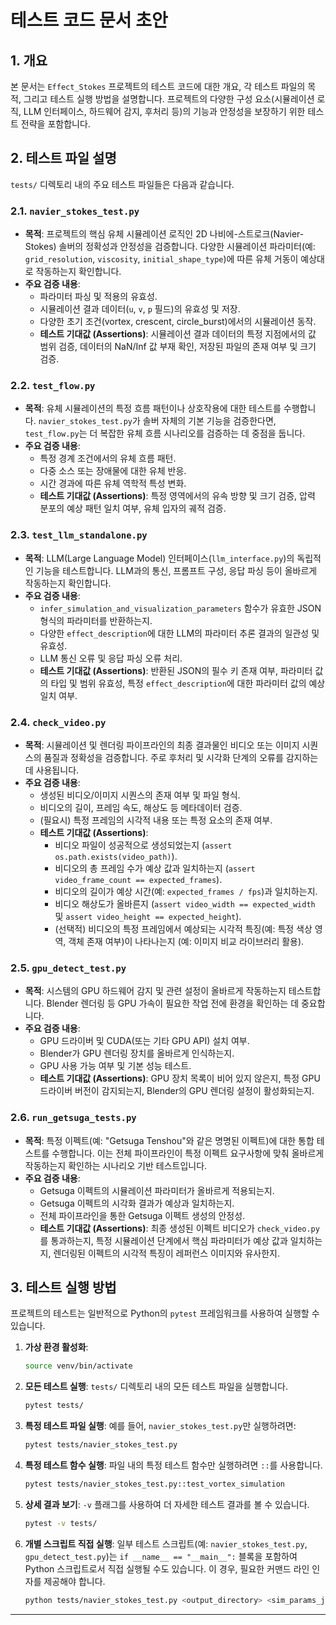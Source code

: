 # 테스트 코드 문서 초안

## 1. 개요

본 문서는 `Effect_Stokes` 프로젝트의 테스트 코드에 대한 개요, 각 테스트 파일의 목적, 그리고 테스트 실행 방법을 설명합니다. 프로젝트의 다양한 구성 요소(시뮬레이션 로직, LLM 인터페이스, 하드웨어 감지, 후처리 등)의 기능과 안정성을 보장하기 위한 테스트 전략을 포함합니다.

## 2. 테스트 파일 설명

`tests/` 디렉토리 내의 주요 테스트 파일들은 다음과 같습니다.

### 2.1. `navier_stokes_test.py`
*   **목적**: 프로젝트의 핵심 유체 시뮬레이션 로직인 2D 나비에-스트로크(Navier-Stokes) 솔버의 정확성과 안정성을 검증합니다. 다양한 시뮬레이션 파라미터(예: `grid_resolution`, `viscosity`, `initial_shape_type`)에 따른 유체 거동이 예상대로 작동하는지 확인합니다.
*   **주요 검증 내용**:
    *   파라미터 파싱 및 적용의 유효성.
    *   시뮬레이션 결과 데이터(`u`, `v`, `p` 필드)의 유효성 및 저장.
    *   다양한 초기 조건(vortex, crescent, circle_burst)에서의 시뮬레이션 동작.
    *   **테스트 기대값 (Assertions)**: 시뮬레이션 결과 데이터의 특정 지점에서의 값 범위 검증, 데이터의 NaN/Inf 값 부재 확인, 저장된 파일의 존재 여부 및 크기 검증.

### 2.2. `test_flow.py`
*   **목적**: 유체 시뮬레이션의 특정 흐름 패턴이나 상호작용에 대한 테스트를 수행합니다. `navier_stokes_test.py`가 솔버 자체의 기본 기능을 검증한다면, `test_flow.py`는 더 복잡한 유체 흐름 시나리오를 검증하는 데 중점을 둡니다.
*   **주요 검증 내용**:
    *   특정 경계 조건에서의 유체 흐름 패턴.
    *   다중 소스 또는 장애물에 대한 유체 반응.
    *   시간 경과에 따른 유체 역학적 특성 변화.
    *   **테스트 기대값 (Assertions)**: 특정 영역에서의 유속 방향 및 크기 검증, 압력 분포의 예상 패턴 일치 여부, 유체 입자의 궤적 검증.

### 2.3. `test_llm_standalone.py`
*   **목적**: LLM(Large Language Model) 인터페이스(`llm_interface.py`)의 독립적인 기능을 테스트합니다. LLM과의 통신, 프롬프트 구성, 응답 파싱 등이 올바르게 작동하는지 확인합니다.
*   **주요 검증 내용**:
    *   `infer_simulation_and_visualization_parameters` 함수가 유효한 JSON 형식의 파라미터를 반환하는지.
    *   다양한 `effect_description`에 대한 LLM의 파라미터 추론 결과의 일관성 및 유효성.
    *   LLM 통신 오류 및 응답 파싱 오류 처리.
    *   **테스트 기대값 (Assertions)**: 반환된 JSON의 필수 키 존재 여부, 파라미터 값의 타입 및 범위 유효성, 특정 `effect_description`에 대한 파라미터 값의 예상 일치 여부.

### 2.4. `check_video.py`
*   **목적**: 시뮬레이션 및 렌더링 파이프라인의 최종 결과물인 비디오 또는 이미지 시퀀스의 품질과 정확성을 검증합니다. 주로 후처리 및 시각화 단계의 오류를 감지하는 데 사용됩니다.
*   **주요 검증 내용**:
    *   생성된 비디오/이미지 시퀀스의 존재 여부 및 파일 형식.
    *   비디오의 길이, 프레임 속도, 해상도 등 메타데이터 검증.
    *   (필요시) 특정 프레임의 시각적 내용 또는 특정 요소의 존재 여부.
    *   **테스트 기대값 (Assertions)**:
        *   비디오 파일이 성공적으로 생성되었는지 (`assert os.path.exists(video_path)`).
        *   비디오의 총 프레임 수가 예상 값과 일치하는지 (`assert video_frame_count == expected_frames`).
        *   비디오의 길이가 예상 시간(예: `expected_frames / fps`)과 일치하는지.
        *   비디오 해상도가 올바른지 (`assert video_width == expected_width` 및 `assert video_height == expected_height`).
        *   (선택적) 비디오의 특정 프레임에서 예상되는 시각적 특징(예: 특정 색상 영역, 객체 존재 여부)이 나타나는지 (예: 이미지 비교 라이브러리 활용).

### 2.5. `gpu_detect_test.py`
*   **목적**: 시스템의 GPU 하드웨어 감지 및 관련 설정이 올바르게 작동하는지 테스트합니다. Blender 렌더링 등 GPU 가속이 필요한 작업 전에 환경을 확인하는 데 중요합니다.
*   **주요 검증 내용**:
    *   GPU 드라이버 및 CUDA(또는 기타 GPU API) 설치 여부.
    *   Blender가 GPU 렌더링 장치를 올바르게 인식하는지.
    *   GPU 사용 가능 여부 및 기본 성능 테스트.
    *   **테스트 기대값 (Assertions)**: GPU 장치 목록이 비어 있지 않은지, 특정 GPU 드라이버 버전이 감지되는지, Blender의 GPU 렌더링 설정이 활성화되는지.

### 2.6. `run_getsuga_tests.py`
*   **목적**: 특정 이펙트(예: "Getsuga Tenshou"와 같은 명명된 이펙트)에 대한 통합 테스트를 수행합니다. 이는 전체 파이프라인이 특정 이펙트 요구사항에 맞춰 올바르게 작동하는지 확인하는 시나리오 기반 테스트입니다.
*   **주요 검증 내용**:
    *   Getsuga 이펙트의 시뮬레이션 파라미터가 올바르게 적용되는지.
    *   Getsuga 이펙트의 시각화 결과가 예상과 일치하는지.
    *   전체 파이프라인을 통한 Getsuga 이펙트 생성의 안정성.
    *   **테스트 기대값 (Assertions)**: 최종 생성된 이펙트 비디오가 `check_video.py`를 통과하는지, 특정 시뮬레이션 단계에서 핵심 파라미터가 예상 값과 일치하는지, 렌더링된 이펙트의 시각적 특징이 레퍼런스 이미지와 유사한지.

## 3. 테스트 실행 방법

프로젝트의 테스트는 일반적으로 Python의 `pytest` 프레임워크를 사용하여 실행할 수 있습니다.

1.  **가상 환경 활성화**:
    ```bash
    source venv/bin/activate
    ```

2.  **모든 테스트 실행**:
    `tests/` 디렉토리 내의 모든 테스트 파일을 실행합니다.
    ```bash
    pytest tests/
    ```

3.  **특정 테스트 파일 실행**:
    예를 들어, `navier_stokes_test.py`만 실행하려면:
    ```bash
    pytest tests/navier_stokes_test.py
    ```

4.  **특정 테스트 함수 실행**:
    파일 내의 특정 테스트 함수만 실행하려면 `::`를 사용합니다.
    ```bash
    pytest tests/navier_stokes_test.py::test_vortex_simulation
    ```

5.  **상세 결과 보기**:
    `-v` 플래그를 사용하여 더 자세한 테스트 결과를 볼 수 있습니다.
    ```bash
    pytest -v tests/
    ```

6.  **개별 스크립트 직접 실행**:
    일부 테스트 스크립트(예: `navier_stokes_test.py`, `gpu_detect_test.py`)는 `if __name__ == "__main__":` 블록을 포함하여 Python 스크립트로서 직접 실행될 수도 있습니다. 이 경우, 필요한 커맨드 라인 인자를 제공해야 합니다.
    ```bash
    python tests/navier_stokes_test.py <output_directory> <sim_params_json>
    ```

---
